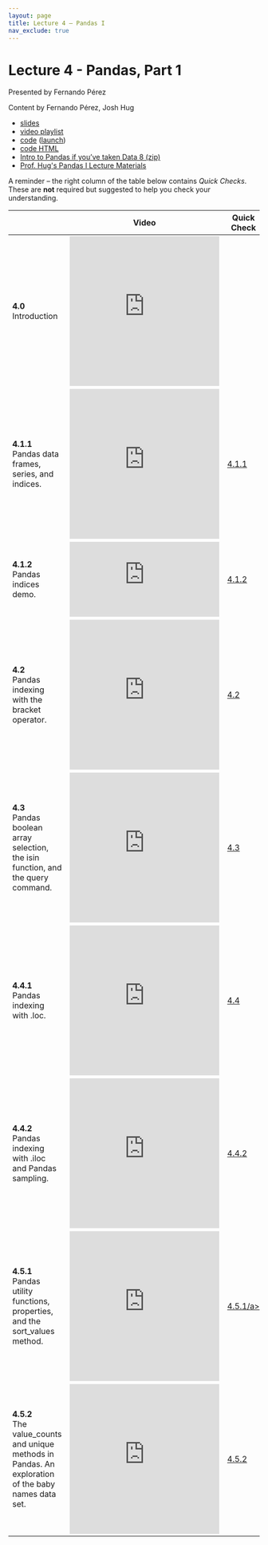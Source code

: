 ```yaml
---
layout: page
title: Lecture 4 – Pandas I
nav_exclude: true
---
```


# Lecture 4 - Pandas, Part 1

Presented by Fernando Pérez

Content by Fernando Pérez, Josh Hug

- [slides](https://docs.google.com/presentation/d/1s0hoeSwst3o3FnwzdiUnlwfvzn0Q71Na1_gK6G9yh10/edit?usp=sharing)
- [video playlist](https://www.youtube.com/playlist?list=PLQCcNQgUcDfoD7vMjUf5r-VsDv5FyXqTj)
- [code](https://github.com/DS-100/fa21/tree/main/lec/lec04) ([launch](https://data100.datahub.berkeley.edu/hub/user-redirect/git-sync?repo=https://github.com/DS-100/fa21&subPath=lec/lec04/&branch=main))
- [code HTML](../../resources/assets/lectures/lec04/lec04.html)
- [Intro to Pandas if you’ve taken Data 8 (zip)](https://github.com/DS-100/fa21/raw/main/lec/lec04/pandas_for_data8_students.zip)
- [Prof. Hug's Pandas I Lecture Materials](https://ds100.org/su20/lecture/lec5/)

A reminder – the right column of the table below contains _Quick Checks_. These are **not** required but suggested to help you check your understanding.

<table>
<colgroup>
<col style="width: 25%" />
<col style="width: 25%" />
<col style="width: 25%" />
</colgroup>
<thead>
<tr class="header">
<th></th>
<th>Video</th>
<th>Quick Check</th>
</tr>
</thead>
<tbody>
<tr>
<td><strong>4.0</strong> <br>Introduction</td>
<td><iframe width="300" height="300" height src="https://www.youtube.com/embed/P14Pv_S4Bb0" frameborder="0" allow="accelerometer; autoplay; encrypted-media; gyroscope; picture-in-picture" allowfullscreen></iframe></td>
<td></td>
</tr>
<tr>
<td><strong>4.1.1</strong> <br> Pandas data frames, series, and indices.</td>
<td><iframe width="300" height="300" height src="https://youtube.com/embed/VWa5J1GDHgE" frameborder="0" allow="accelerometer; autoplay; encrypted-media; gyroscope; picture-in-picture" allowfullscreen></iframe></td>
<td><a href="https://forms.gle/TPKUP9zp4wUqwe1m9" target="\_blank">4.1.1</a></td>
</tr>
<tr>
<td><strong>4.1.2</strong> <br /> Pandas indices demo.</td>
<td><iframe width="300" height="" src="https://youtube.com/embed/ZhK5CRbJ9co" frameborder="0" allow="accelerometer; autoplay; encrypted-media; gyroscope; picture-in-picture" allowfullscreen=""></iframe></td>
<td><a href="https://forms.gle/Dw4ojyNPEpEAT1yv9" target="\_blank">4.1.2</a></td>
</tr>
<tr>
<td><strong>4.2</strong> <br> Pandas indexing with the bracket operator.</td>
<td><iframe width="300" height="300" height src="https://youtube.com/embed/J5pN8YFacfU" frameborder="0" allow="accelerometer; autoplay; encrypted-media; gyroscope; picture-in-picture" allowfullscreen></iframe></td>
<td><a href="https://forms.gle/SsBuhQhWjMUkkZMm9" target="\_blank">4.2</a></td>
</tr>
<tr>
<td><strong>4.3</strong> <br> Pandas boolean array selection, the isin function, and the query command.</td>
<td><iframe width="300" height="300" height src="https://youtube.com/embed/DaL2ekf-sls" frameborder="0" allow="accelerometer; autoplay; encrypted-media; gyroscope; picture-in-picture" allowfullscreen></iframe></td>
<td><a href="https://forms.gle/BRR7K1pS3haCWzVc7" target="\_blank">4.3</a></td>
</tr>
<tr>
<td><strong>4.4.1</strong> <br> Pandas indexing with .loc.</td>
<td><iframe width="300" height="300" height src="https://youtube.com/embed/_nvnW7I2N2g" frameborder="0" allow="accelerometer; autoplay; encrypted-media; gyroscope; picture-in-picture" allowfullscreen></iframe></td>
<td><a href="https://forms.gle/kNngATJaXcfhgBs2A" target="\_blank">4.4</a></td>
</tr>
<tr>
<td><strong>4.4.2</strong> <br> Pandas indexing with .iloc and Pandas sampling.</td>
<td><iframe width="300" height="300" height src="https://youtube.com/embed/SIl1oq_KXxU" frameborder="0" allow="accelerometer; autoplay; encrypted-media; gyroscope; picture-in-picture" allowfullscreen></iframe></td>
<td><a href="https://forms.gle/wNVQg7zku3hVdMKp9" target="\_blank">4.4.2</a></td>
</tr>
<tr>
<td><strong>4.5.1</strong> <br> Pandas utility functions, properties, and the sort_values method.</td>
<td><iframe width="300" height="300" height src="https://youtube.com/embed/N1BTxLsYE30" frameborder="0" allow="accelerometer; autoplay; encrypted-media; gyroscope; picture-in-picture" allowfullscreen></iframe></td>
<td><a href="https://forms.gle/dKHa5xvy4fDo1Qs57" target="\_blank">4.5.1/a></td>
</tr>
<tr>
<td><strong>4.5.2</strong> <br> The value_counts and unique methods in Pandas. An exploration of the baby names data set.</td>
<td><iframe width="300" height="300" height src="https://youtube.com/embed/TaUFFW3jB40" frameborder="0" allow="accelerometer; autoplay; encrypted-media; gyroscope; picture-in-picture" allowfullscreen></iframe></td>
<td><a href="https://forms.gle/oXFNJT3cf6jeAzeS8" target="\_blank">4.5.2</a></td>
</tr>
<tr>
